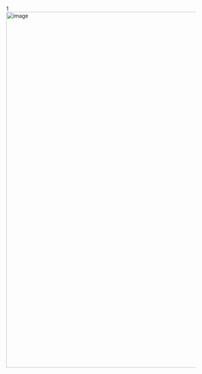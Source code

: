 1
<img width="1920" height="947" alt="image" src="https://github.com/user-attachments/assets/949ea63f-aee8-4611-8347-6e696dd8a172" />

